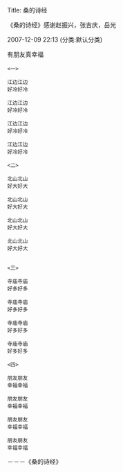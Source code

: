 Title: 桑的诗经

《桑的诗经》感谢赵振兴，张吉庆，岳光

2007-12-09 22:13 (分类:默认分类)

有朋友真幸福

```
<一>

江边江边
好冷好冷

江边江边
好冷好冷

江边江边
好冷好冷

江边江边
好冷好冷

<二>

北山北山
好大好大

北山北山
好大好大

北山北山
好大好大

北山北山
好大好大


<三>

寺庙寺庙
好多好多

寺庙寺庙
好多好多

寺庙寺庙
好多好多

寺庙寺庙
好多好多

<四>

朋友朋友
幸福幸福

朋友朋友
幸福幸福

朋友朋友
幸福幸福

朋友朋友
幸福幸福
```

－－－《桑的诗经》